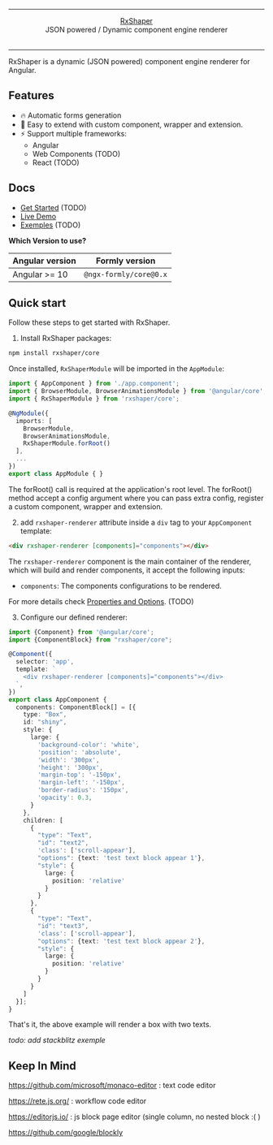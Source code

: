 ------
<div align="center">
  <a href="https://hatles.github.io/RxShaper/">
    RxShaper
    <!-- <img width="200" src="todo"> -->
  </a>
  <br />
  JSON powered / Dynamic component engine renderer
  <br /><br />

<!--  [![Npm version](https://badge.fury.io/js/%40ngx-formly%2Fcore.svg)](https://npmjs.org/package/@ngx-formly/core) -->
</div>

---

RxShaper is a dynamic (JSON powered) component engine renderer for Angular.

## Features

- 🔥 Automatic forms generation
- 📝 Easy to extend with custom component, wrapper and extension.
- ⚡ Support multiple frameworks:
    - Angular
    - Web Components (TODO)
    - React (TODO)

## Docs

- [Get Started](https://hatles.github.io/RxShaper/) (TODO)
- [Live Demo](https://hatles.github.io/RxShaper/)
- [Exemples](https://hatles.github.io/RxShaper/) (TODO)

**Which Version to use?**

| Angular version | Formly version         |
| --------------- | ---------------------- |
| Angular >= 10    | `@ngx-formly/core@0.x` |

## Quick start

Follow these steps to get started with RxShaper.

1. Install RxShaper packages:

```bash
npm install rxshaper/core
```

Once installed, `RxShaperModule` will be imported in the `AppModule`:

```ts
import { AppComponent } from './app.component';
import { BrowserModule, BrowserAnimationsModule } from '@angular/core';
import { RxShaperModule } from 'rxshaper/core';

@NgModule({
  imports: [
    BrowserModule,
    BrowserAnimationsModule,
    RxShaperModule.forRoot()
  ],
  ...
})
export class AppModule { }
```
The forRoot() call is required at the application's root level. The forRoot() method accept a config argument where you can pass extra config, register a custom component, wrapper and extension.

2. add `rxshaper-renderer` attribute inside a `div` tag to your `AppComponent` template:

```html
<div rxshaper-renderer [components]="components"></div>
```

The `rxshaper-renderer` component is the main container of the renderer, which will build and render components, it accept the following inputs:

- `components`: The components configurations to be rendered.

For more details check [Properties and Options](./guide/properties-options). (TODO)

3. Configure our defined renderer:

```ts
import {Component} from '@angular/core';
import {ComponentBlock} from "rxshaper/core";

@Component({
  selector: 'app',
  template: `
    <div rxshaper-renderer [components]="components"></div>
  `,
})
export class AppComponent {
  components: ComponentBlock[] = [{
    type: "Box",
    id: "shiny",
    style: {
      large: {
        'background-color': 'white',
        'position': 'absolute',
        'width': '300px',
        'height': '300px',
        'margin-top': '-150px',
        'margin-left': '-150px',
        'border-radius': '150px',
        'opacity': 0.3,
      }
    },
    children: [
      {
        "type": "Text",
        "id": "text2",
        'class': ['scroll-appear'],
        "options": {text: 'test text block appear 1'},
        "style": {
          large: {
            position: 'relative'
          }
        }
      },
      {
        "type": "Text",
        "id": "text3",
        'class': ['scroll-appear'],
        "options": {text: 'test text block appear 2'},
        "style": {
          large: {
            position: 'relative'
          }
        }
      }
    ]
  }];
}
```

That's it, the above example will render a box with two texts.

_todo: add stackblitz exemple_

## Keep In Mind
https://github.com/microsoft/monaco-editor : text code editor

https://rete.js.org/ : workflow code editor

https://editorjs.io/ : js block page editor (single column, no nested block :( )

https://github.com/google/blockly
